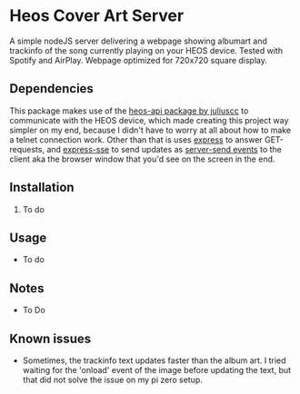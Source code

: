 # Heos Cover Art Server

A simple nodeJS server delivering a webpage showing albumart and trackinfo of the song currently playing on your HEOS device. Tested with Spotify and AirPlay. Webpage optimized for 720x720 square display.

## Dependencies
This package makes use of the [heos-api package by juliuscc](https://www.npmjs.com/package/heos-api) to communicate with the HEOS device, which made creating this project way simpler on my end, because I didn't have to worry at all about how to make a telnet connection work. Other than that is uses [express](https://www.npmjs.com/package/express) to answer GET-requests, and [express-sse](https://www.npmjs.com/package/express-sse) to send updates as [server-send events](https://developer.mozilla.org/en-US/docs/Web/API/Server-sent_events) to the client aka the browser window that you'd see on the screen in the end.

## Installation
1. To do

## Usage
- To do

## Notes
- To Do

## Known issues
- Sometimes, the trackinfo text updates faster than the album art. I tried waiting for the 'onload' event of the image before updating the text, but that did not solve the issue on my pi zero setup.